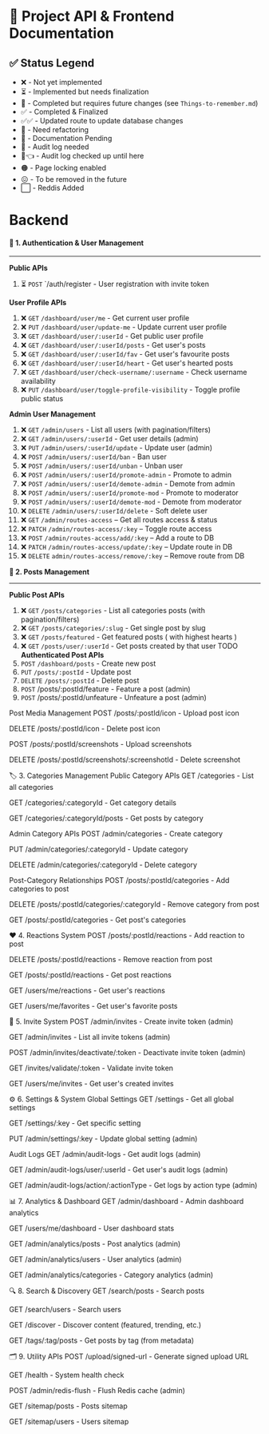 # 🚀 Project API & Frontend Documentation  

## ✅ Status Legend
- ❌    - Not yet implemented  
- ⏳    - Implemented but needs finalization  
- 🌱    - Completed but requires future changes (see `Things-to-remember.md`)  
- ✅    - Completed & Finalized 
- ✅✅  - Updated route to update database changes
- 🔄    - Need refactoring
- 📃    - Documentation Pending
- 🔴    - Audit log needed
- 🔴👈  - Audit log checked up until here
- 🟠    - Page locking enabled
- 😖    - To be removed in the future
- ⬜    - Reddis Added


# Backend

#### 🔑 1. Authentication & User Management

---

**Public APIs**
1. ⏳ `POST` `/auth/register - User registration with invite token

**User Profile APIs**
1. ❌ `GET` `/dashboard/user/me` - Get current user profile
2. ❌ `PUT` `/dashboard/user/update-me` - Update current user profile
3. ❌ `GET` `/dashboard/user/:userId` - Get public user profile
4. ❌ `GET` `/dashboard/user/:userId/posts` - Get user's posts
5. ❌ `GET` `/dashboard/user/:userId/fav` - Get user's favourite posts
6. ❌ `GET` `/dashboard/user/:userId/heart` - Get user's hearted posts
7. ❌ `GET` `/dashboard/user/check-username/:username` - Check username availability
8. ❌ `PUT` `/dashboard/user/toggle-profile-visibility` - Toggle profile public status

**Admin User Management**
1. ❌ `GET` `/admin/users` - List all users (with pagination/filters)
2. ❌ `GET` `/admin/users/:userId` - Get user details (admin)
3. ❌ `PUT` `/admin/users/:userId/update` - Update user (admin)
4. ❌ `POST` `/admin/users/:userId/ban` - Ban user
5. ❌ `POST` `/admin/users/:userId/unban` - Unban user
6. ❌ `POST` `/admin/users/:userId/promote-admin` - Promote to admin
7. ❌ `POST` `/admin/users/:userId/demote-admin` - Demote from admin
8. ❌ `POST` `/admin/users/:userId/promote-mod` - Promote to moderator
9. ❌ `POST` `/admin/users/:userId/demote-mod` - Demote from moderator
10. ❌ `DELETE` `/admin/users/:userId/delete` - Soft delete user
11. ❌ `GET` `/admin/routes-access` – Get all routes access & status  
12. ❌ `PATCH` `/admin/routes-access/:key` – Toggle route access
13. ❌ `POST` `/admin/routes-access/add/:key` – Add a route to DB
14. ❌ `PATCH` `/admin/routes-access/update/:key` – Update route in DB
15. ❌ `DELETE` `admin/routes-access/remove/:key` – Remove route from DB

**📝 2. Posts Management**

--- 

**Public Post APIs**
1. ❌ `GET` `/posts/categories` - List all categories posts (with pagination/filters)
2. ❌ `GET` `/posts/categories/:slug` - Get single post by slug
3. ❌ `GET` `/posts/featured` - Get featured posts ( with highest hearts )
4. ❌ `GET` `/posts/user/:userId` - Get posts created by that user
TODO
**Authenticated Post APIs**
1. `POST` `/dashboard/posts` - Create new post
2. `PUT` `/posts/:postId` - Update post
3. `DELETE` `/posts/:postId` - Delete post
6. `POST` /posts/:postId/feature - Feature a post (admin)
7. `POST` /posts/:postId/unfeature - Unfeature a post (admin)

Post Media Management
POST /posts/:postId/icon - Upload post icon

DELETE /posts/:postId/icon - Delete post icon

POST /posts/:postId/screenshots - Upload screenshots

DELETE /posts/:postId/screenshots/:screenshotId - Delete screenshot

🏷️ 3. Categories Management
Public Category APIs
GET /categories - List all categories

GET /categories/:categoryId - Get category details

GET /categories/:categoryId/posts - Get posts by category

Admin Category APIs
POST /admin/categories - Create category

PUT /admin/categories/:categoryId - Update category

DELETE /admin/categories/:categoryId - Delete category

Post-Category Relationships
POST /posts/:postId/categories - Add categories to post

DELETE /posts/:postId/categories/:categoryId - Remove category from post

GET /posts/:postId/categories - Get post's categories

❤️ 4. Reactions System
POST /posts/:postId/reactions - Add reaction to post

DELETE /posts/:postId/reactions - Remove reaction from post

GET /posts/:postId/reactions - Get post reactions

GET /users/me/reactions - Get user's reactions

GET /users/me/favorites - Get user's favorite posts

🔐 5. Invite System
POST /admin/invites - Create invite token (admin)

GET /admin/invites - List all invite tokens (admin)

POST /admin/invites/deactivate/:token - Deactivate invite token (admin)

GET /invites/validate/:token - Validate invite token

GET /users/me/invites - Get user's created invites

⚙️ 6. Settings & System
Global Settings
GET /settings - Get all global settings

GET /settings/:key - Get specific setting

PUT /admin/settings/:key - Update global setting (admin)

Audit Logs
GET /admin/audit-logs - Get audit logs (admin)

GET /admin/audit-logs/user/:userId - Get user's audit logs (admin)

GET /admin/audit-logs/action/:actionType - Get logs by action type (admin)

📊 7. Analytics & Dashboard
GET /admin/dashboard - Admin dashboard analytics

GET /users/me/dashboard - User dashboard stats

GET /admin/analytics/posts - Post analytics (admin)

GET /admin/analytics/users - User analytics (admin)

GET /admin/analytics/categories - Category analytics (admin)

🔍 8. Search & Discovery
GET /search/posts - Search posts

GET /search/users - Search users

GET /discover - Discover content (featured, trending, etc.)

GET /tags/:tag/posts - Get posts by tag (from metadata)

🗂️ 9. Utility APIs
POST /upload/signed-url - Generate signed upload URL

GET /health - System health check

POST /admin/redis-flush - Flush Redis cache (admin)

GET /sitemap/posts - Posts sitemap

GET /sitemap/users - Users sitemap